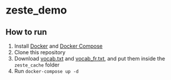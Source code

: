 # zeste_demo

## How to run

1. Install [Docker](https://docs.docker.com/get-docker/) and [Docker Compose](https://docs.docker.com/compose/install/)
1. Clone this repository
1. Download [vocab.txt](https://github.com/D2KLab/ZeSTE/files/10153070/vocab.txt) and [vocab_fr.txt](https://github.com/D2KLab/ZeSTE/files/10153071/vocab_fr.txt), and put them inside the `zeste_cache` folder
1. Run `docker-compose up -d`